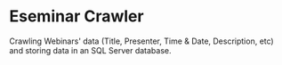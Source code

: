 # Eseminar Crawler
Crawling Webinars' data (Title, Presenter, Time & Date, Description, etc) and storing data in an SQL Server database.
